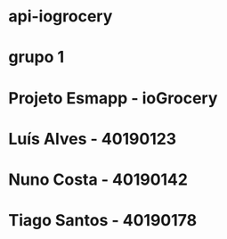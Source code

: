 # api-iogrocery

# grupo 1

# Projeto Esmapp - ioGrocery

# Luís Alves - 40190123
# Nuno Costa - 40190142
# Tiago Santos - 40190178